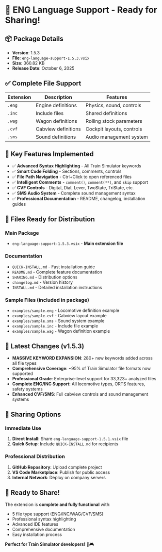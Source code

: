 # 🎯 ENG Language Support - Ready for Sharing!

## 📦 Package Details
- **Version**: 1.5.3
- **File**: `eng-language-support-1.5.3.vsix`
- **Size**: 360.82 KB
- **Release Date**: October 6, 2025

## ✅ Complete File Support
| Extension | Description | Features |
|-----------|-------------|----------|
| `.eng` | Engine definitions | Physics, sound, controls |
| `.inc` | Include files | Shared definitions |
| `.wag` | Wagon definitions | Rolling stock parameters |
| `.cvf` | Cabview definitions | Cockpit layouts, controls |
| `.sms` | Sound definitions | Audio management system |

## 🚀 Key Features Implemented
- ✅ **Advanced Syntax Highlighting** - All Train Simulator keywords
- ✅ **Smart Code Folding** - Sections, comments, controls
- ✅ **File Path Navigation** - Ctrl+Click to open referenced files
- ✅ **Intelligent Comments** - `comment()`, `comment(**)`, and `skip` support
- ✅ **CVF Controls** - Digital, Dial, Lever, TwoState, TriState, etc.
- ✅ **SMS Audio System** - Complete sound management syntax
- ✅ **Professional Documentation** - README, changelog, installation guides

## 📁 Files Ready for Distribution

### Main Package
- `eng-language-support-1.5.3.vsix` - **Main extension file**

### Documentation
- `QUICK-INSTALL.md` - Fast installation guide
- `README.md` - Complete feature documentation  
- `SHARING.md` - Distribution options
- `changelog.md` - Version history
- `INSTALL.md` - Detailed installation instructions

### Sample Files (included in package)
- `examples/sample.eng` - Locomotive definition example
- `examples/sample.cvf` - Cabview layout example
- `examples/sample.sms` - Sound system example
- `examples/sample.inc` - Include file example
- `examples/sample.wag` - Wagon definition example

## 🎉 Latest Changes (v1.5.3)
- **MASSIVE KEYWORD EXPANSION**: 280+ new keywords added across all file types
- **Comprehensive Coverage**: ~95% of Train Simulator file formats now supported
- **Professional Grade**: Enterprise-level support for 33,323+ analyzed files
- **Complete ENG/INC Support**: All locomotive types, ORTS features, safety systems
- **Enhanced CVF/SMS**: Full cabview controls and sound management systems

## 📧 Sharing Options

### Immediate Use
1. **Direct Install**: Share `eng-language-support-1.5.1.vsix` file
2. **Quick Setup**: Include `QUICK-INSTALL.md` for recipients

### Professional Distribution
1. **GitHub Repository**: Upload complete project
2. **VS Code Marketplace**: Publish for public access
3. **Internal Network**: Deploy on company servers

## 🎊 Ready to Share!

The extension is **complete and fully functional** with:
- 5 file type support (ENG/INC/WAG/CVF/SMS)
- Professional syntax highlighting
- Advanced IDE features
- Comprehensive documentation
- Easy installation process

**Perfect for Train Simulator developers! 🚂🎮**